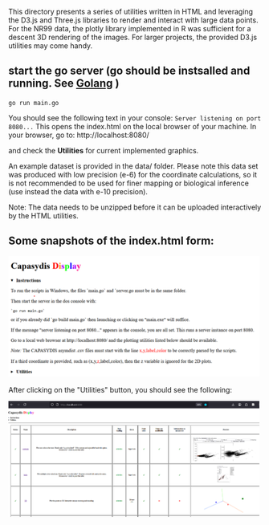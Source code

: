 This directory presents a series of utilities written in HTML and leveraging the D3.js and Three.js libraries to render and interact with large data points. For the NR99 data, the plotly library implemented in R was sufficient for a descent 3D rendering of the images. For larger projects, the provided D3.js utilities may come handy.


## start the go server (go should be instsalled and running. See [Golang](https://github.com/RametteLab/CAPASYDIS/tree/main/Golang) )
```
go run main.go
```

You should see the following text in your console: `Server listening on port 8080...`
This opens the index.html on the local browser of your machine.
In your browser, go to: 
http://localhost:8080/

and check the **Utilities** for current implemented graphics.


An example dataset is provided in the data/ folder.
Please note this data set was produced with low precision (e-6) for the coordinate calculations, so it is not recommended to be used for finer mapping or biological inference (use instead the data with e-10 precision).

Note: The data needs to be unzipped before it can be uploaded interactively by the HTML utilities.

## Some snapshots of the index.html form:

[<img alt="alt_text" width="500px" src="localhost.png" />]()

After clicking on the "Utilities" button, you should see the following:

[<img alt="alt_text" width="500px" src="utilities.png" />]()